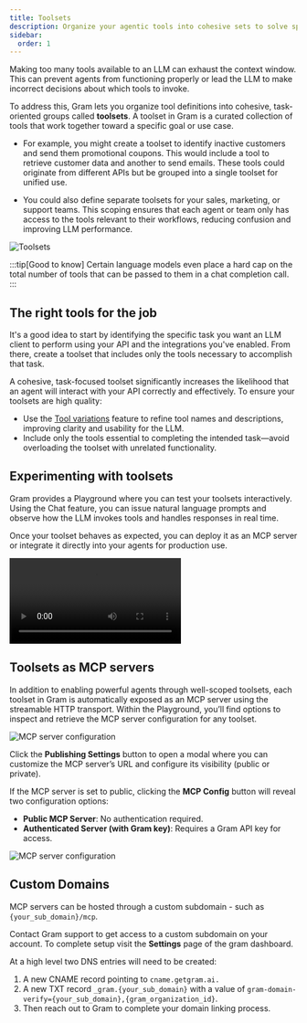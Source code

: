 ```yaml
---
title: Toolsets
description: Organize your agentic tools into cohesive sets to solve specific problems
sidebar:
  order: 1
---
```


Making too many tools available to an LLM can exhaust the context window. This can prevent agents from functioning properly or lead the LLM to make incorrect decisions about which tools to invoke.

To address this, Gram lets you organize tool definitions into cohesive, task-oriented groups called **toolsets**. A toolset in Gram is a curated collection of tools that work together toward a specific goal or use case.

- For example, you might create a toolset to identify inactive customers and send them promotional coupons. This would include a tool to retrieve customer data and another to send emails. These tools could originate from different APIs but be grouped into a single toolset for unified use.

- You could also define separate toolsets for your sales, marketing, or support teams. This scoping ensures that each agent or team only has access to the tools relevant to their workflows, reducing confusion and improving LLM performance.

![Toolsets](/img/concepts/toolsets/toolsets-listing.png)

:::tip[Good to know]
Certain language models even place a hard cap on the total number of tools that can be passed to them in a chat completion call.
:::

## The right tools for the job

It's a good idea to start by identifying the specific task you want an LLM client to perform using your API and the integrations you've enabled. From there, create a toolset that includes only the tools necessary to accomplish that task.

A cohesive, task-focused toolset significantly increases the likelihood that an agent will interact with your API correctly and effectively. To ensure your toolsets are high quality:

- Use the [Tool variations](/concepts/tool-variations) feature to refine tool names and descriptions, improving clarity and usability for the LLM.
- Include only the tools essential to completing the intended task—avoid overloading the toolset with unrelated functionality.

## Experimenting with toolsets

Gram provides a Playground where you can test your toolsets interactively. Using the Chat feature, you can issue natural language prompts and observe how the LLM invokes tools and handles responses in real time.

Once your toolset behaves as expected, you can deploy it as an MCP server or integrate it directly into your agents for production use.

<div class="flex justify-center">
  <video controls>
    <source src="/videos/creating_toolsets.mp4" type="video/mp4">
    Your browser does not support the video tag.
  </video>
</div>


## Toolsets as MCP servers

In addition to enabling powerful agents through well-scoped toolsets, each toolset in Gram is automatically exposed as an MCP server using the streamable HTTP transport. Within the Playground, you’ll find options to inspect and retrieve the MCP server configuration for any toolset.

![MCP server configuration](/img/concepts/toolsets/mcp-server-configuration.png)

Click the **Publishing Settings** button to open a modal where you can customize the MCP server’s URL and configure its visibility (public or private).

If the MCP server is set to public, clicking the **MCP Config** button will reveal two configuration options:

- **Public MCP Server**: No authentication required.
- **Authenticated Server (with Gram key)**: Requires a Gram API key for access.

![MCP server configuration](/img/concepts/toolsets/mcp-server-toolsets-config-options.png)

## Custom Domains

MCP servers can be hosted through a custom subdomain - such as `{your_sub_domain}/mcp`.

Contact Gram support to get access to a custom subdomain on your account. To complete setup visit the **Settings** page of the gram dashboard. 

At a high level two DNS entries will need to be created:

1. A new CNAME record pointing to `cname.getgram.ai.`
2. A new TXT record `_gram.{your_sub_domain}` with a value of `gram-domain-verify={your_sub_domain},{gram_organization_id}`.
3. Then reach out to Gram to complete your domain linking process.
